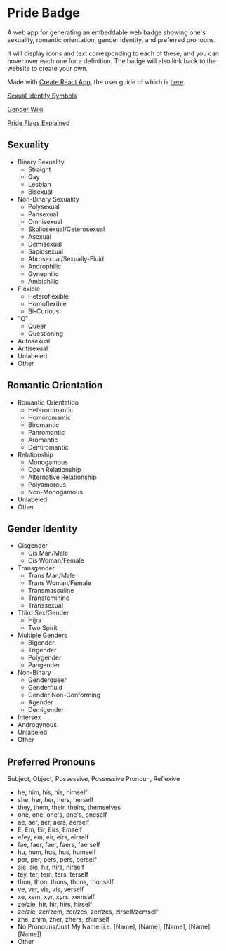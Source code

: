# Pride Badge

A web app for generating an embeddable web badge showing one's sexuality, romantic orientation, gender identity, and preferred pronouns.

It will display icons and text corresponding to each of these, and you can hover over each one for a definition. The badge will also link back to the website to create your own.

Made with [Create React App](https://github.com/facebookincubator/create-react-app), the user guide of which is [here](https://github.com/facebookincubator/create-react-app/blob/master/packages/react-scripts/template/README.md).

[Sexual Identity Symbols](https://commons.wikimedia.org/wiki/Sexual_identity_symbols)

[Gender Wiki](http://gender.wikia.com/wiki/Gender_Wiki)

[Pride Flags Explained](https://savvyred.deviantart.com/journal/Pride-Flags-Colors-explained-379547414)

## Sexuality

- Binary Sexuality
  - Straight
  - Gay
  - Lesbian
  - Bisexual
- Non-Binary Sexuality
  - Polysexual
  - Pansexual
  - Omnisexual
  - Skoliosexual/Ceterosexual
  - Asexual
  - Demisexual
  - Sapiosexual
  - Abrosexual/Sexually-Fluid
  - Androphilic
  - Gynephilic
  - Ambiphilic
- Flexible
  - Heteroflexible
  - Homoflexible
  - Bi-Curious
- "Q"
  - Queer
  - Questioning
- Autosexual
- Antisexual
- Unlabeled
- Other

## Romantic Orientation

- Romantic Orientation
  - Heteroromantic
  - Homoromantic
  - Biromantic
  - Panromantic
  - Aromantic
  - Demiromantic
- Relationship
  - Monogamous
  - Open Relationship
  - Alternative Relationship
  - Polyamorous
  - Non-Monogamous
- Unlabeled
- Other

## Gender Identity

- Cisgender
  - Cis Man/Male
  - Cis Woman/Female
- Transgender
  - Trans Man/Male
  - Trans Woman/Female
  - Transmasculine
  - Transfeminine
  - Transsexual
- Third Sex/Gender
  - Hijra
  - Two Spirit
- Multiple Genders
  - Bigender
  - Trigender
  - Polygender
  - Pangender
- Non-Binary
  - Genderqueer
  - Genderfluid
  - Gender Non-Conforming
  - Agender
  - Demigender
- Intersex
- Androgynous
- Unlabeled
- Other

## Preferred Pronouns

Subject, Object, Possessive, Possessive Pronoun, Reflexive

- he, him, his, his, himself
- she, her, her, hers, herself
- they, them, their, theirs, themselves
- one, one, one's, one's, oneself
- ae, aer, aer, aers, aerself
- E, Em, Eir, Eirs, Emself
- e/ey, em, eir, eirs, eirself
- fae, faer, faer, faers, faerself
- hu, hum, hus, hus, humself
- per, per, pers, pers, perself
- sie, sie, hir, hirs, hirself
- tey, ter, tem, ters, terself
- thon, thon, thons, thons, thonself
- ve, ver, vis, vis, verself
- xe, xem, xyr, xyrs, xemself
- ze/zie, hir, hir, hirs, hirself
- ze/zie, zer/zem, zer/zes, zer/zes, zirself/zemself
- zhe, zhim, zher, zhers, zhimself
- No Pronouns/Just My Name (i.e. [Name], [Name], [Name], [Name], [Name])
- Other
